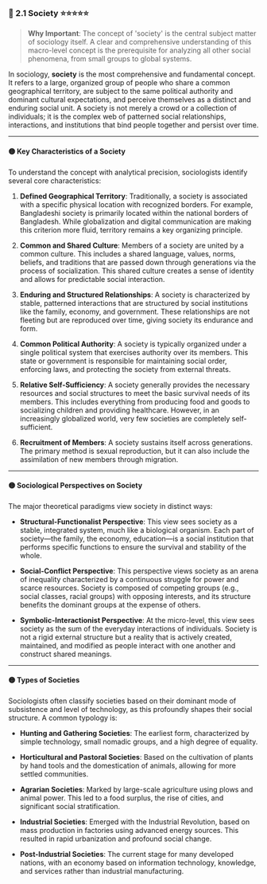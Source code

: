 ### 📌 2.1 Society ⭐⭐⭐⭐⭐

> **Why Important**: The concept of 'society' is the central subject matter of sociology itself. A clear and comprehensive understanding of this macro-level concept is the prerequisite for analyzing all other social phenomena, from small groups to global systems.

In sociology, **society** is the most comprehensive and fundamental concept. It refers to a large, organized group of people who share a common geographical territory, are subject to the same political authority and dominant cultural expectations, and perceive themselves as a distinct and enduring social unit. A society is not merely a crowd or a collection of individuals; it is the complex web of patterned social relationships, interactions, and institutions that bind people together and persist over time.

---

#### 🟡 Key Characteristics of a Society

To understand the concept with analytical precision, sociologists identify several core characteristics:

1. **Defined Geographical Territory**: Traditionally, a society is associated with a specific physical location with recognized borders. For example, Bangladeshi society is primarily located within the national borders of Bangladesh. While globalization and digital communication are making this criterion more fluid, territory remains a key organizing principle.
    
2. **Common and Shared Culture**: Members of a society are united by a common culture. This includes a shared language, values, norms, beliefs, and traditions that are passed down through generations via the process of socialization. This shared culture creates a sense of identity and allows for predictable social interaction.
    
3. **Enduring and Structured Relationships**: A society is characterized by stable, patterned interactions that are structured by social institutions like the family, economy, and government. These relationships are not fleeting but are reproduced over time, giving society its endurance and form.
    
4. **Common Political Authority**: A society is typically organized under a single political system that exercises authority over its members. This state or government is responsible for maintaining social order, enforcing laws, and protecting the society from external threats.
    
5. **Relative Self-Sufficiency**: A society generally provides the necessary resources and social structures to meet the basic survival needs of its members. This includes everything from producing food and goods to socializing children and providing healthcare. However, in an increasingly globalized world, very few societies are completely self-sufficient.
    
6. **Recruitment of Members**: A society sustains itself across generations. The primary method is sexual reproduction, but it can also include the assimilation of new members through migration.
    

---

#### 🟡 Sociological Perspectives on Society

The major theoretical paradigms view society in distinct ways:

- **Structural-Functionalist Perspective**: This view sees society as a stable, integrated system, much like a biological organism. Each part of society—the family, the economy, education—is a social institution that performs specific functions to ensure the survival and stability of the whole.
    
- **Social-Conflict Perspective**: This perspective views society as an arena of inequality characterized by a continuous struggle for power and scarce resources. Society is composed of competing groups (e.g., social classes, racial groups) with opposing interests, and its structure benefits the dominant groups at the expense of others.
    
- **Symbolic-Interactionist Perspective**: At the micro-level, this view sees society as the sum of the everyday interactions of individuals. Society is not a rigid external structure but a reality that is actively created, maintained, and modified as people interact with one another and construct shared meanings.
    

---

#### 🟡 Types of Societies

Sociologists often classify societies based on their dominant mode of subsistence and level of technology, as this profoundly shapes their social structure. A common typology is:

- **Hunting and Gathering Societies**: The earliest form, characterized by simple technology, small nomadic groups, and a high degree of equality.
    
- **Horticultural and Pastoral Societies**: Based on the cultivation of plants by hand tools and the domestication of animals, allowing for more settled communities.
    
- **Agrarian Societies**: Marked by large-scale agriculture using plows and animal power. This led to a food surplus, the rise of cities, and significant social stratification.
    
- **Industrial Societies**: Emerged with the Industrial Revolution, based on mass production in factories using advanced energy sources. This resulted in rapid urbanization and profound social change.
    
- **Post-Industrial Societies**: The current stage for many developed nations, with an economy based on information technology, knowledge, and services rather than industrial manufacturing.